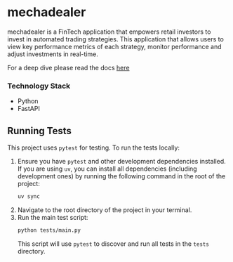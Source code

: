 # mechadealer
mechadealer is a FinTech application that empowers retail investors to invest in automated trading strategies. This application that allows users to view key performance metrics of each strategy, monitor performance and adjust investments in real-time.

For a deep dive please read the docs [here](./docs/README.md)

### Technology Stack
- Python
- FastAPI

## Running Tests

This project uses `pytest` for testing. To run the tests locally:

1.  Ensure you have `pytest` and other development dependencies installed. If you are using `uv`, you can install all dependencies (including development ones) by running the following command in the root of the project:
    ```bash
    uv sync
    ```
2.  Navigate to the root directory of the project in your terminal.
3.  Run the main test script:
    ```bash
    python tests/main.py
    ```
    This script will use `pytest` to discover and run all tests in the `tests` directory.